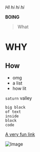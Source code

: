 *HI hi hi hi*

**BOING**

> What
# WHY

## How

* omg
* a list
* how lit

`saturn` valley

```
big block
of text 
inside 
block
code
```

[A very fun link](https://www.youtube.com/watch?v=dQw4w9WgXcQ)

![Image](https://www.dogtime.com/assets/uploads/2011/01/file_23018_borzoi.jpg)
